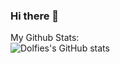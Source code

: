 ### Hi there 👋

My Github Stats:  
![Dolfies's GitHub stats](https://github-readme-stats.vercel.app/api?username=dolfies&show_icons=true&theme=blue-green)

<!--
**dolfies/dolfies** is a ✨ _special_ ✨ repository because its `README.md` (this file) appears on your GitHub profile.

Here are some ideas to get you started:

- 🔭 I’m currently working on ...
- 🌱 I’m currently learning ...
- 👯 I’m looking to collaborate on ...
- 🤔 I’m looking for help with ...
- 💬 Ask me about ...
- 📫 How to reach me: ...
- 😄 Pronouns: ...
- ⚡ Fun fact: ...
-->
